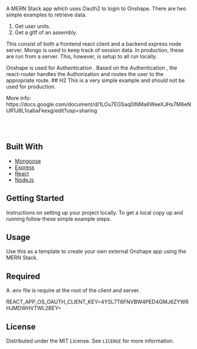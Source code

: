   <!-- <h3 align="center">Social</h3> -->

  <p align="left">
    A MERN Stack app which uses Oauth2 to login to Onshape. There are two simple examples to retrieve data. 
    <ol>
    <li>Get user units.</li>
    <li>Get a gltf of an assembly.</li>
    </ol>
  </p>
  
  <p>
  This consist of both a frontend react client and a backend express node server. Mongo is used to keep track of session data. In production, these are run from a server. This, however, is setup to all run locally.
  </p>

  <p>
  Onshape is used for Authentication . Based on the Authentication , the react-router handles the Authorization and routes the user to the appropriate route. 
  ## H2 This is a very simple example and should not be used for production.
  </p>

  <p>
  More info: https://docs.google.com/document/d/1LOu7EGSaq0INMa6WeeXJHs7M6eNUR1J8L1oabaFkexg/edit?usp=sharing
  </p>

<br />
<br />

<!-- BUILT WITH -->

## Built With

- [Mongoose](https://mongoosejs.com/)
- [Express](https://expressjs.com/)
- [React](https://reactjs.org/)
- [NodeJs](https://nodejs.org/en/)

<!-- GETTING STARTED -->

## Getting Started

Instructions on setting up your project locally.
To get a local copy up and running follow these simple example steps.

<!-- USAGE EXAMPLES -->

## Usage

Use this as a template to create your own external Onshape app using the MERN Stack.

## Required

A .env file is require at the root of the client and server.

REACT_APP_OS_OAUTH_CLIENT_KEY=4YSL7T6FNVBW4PED4GMJ6ZYWRHJMDWHVTWL2BEY=

<!-- LICENSE -->

## License

Distributed under the MIT License. See `LICENSE` for more information.
